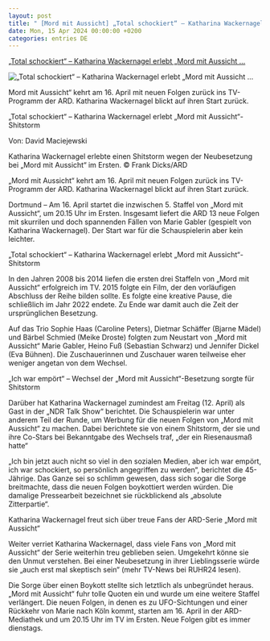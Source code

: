 ```yaml
---
layout: post
title: " [Mord mit Aussicht] „Total schockiert“ – Katharina Wackernagel erlebt „Mord mit Aussicht ..."
date: Mon, 15 Apr 2024 00:00:00 +0200
categories: entries DE
---
```

[„Total schockiert“ – Katharina Wackernagel erlebt „Mord mit Aussicht ...](https://www.ruhr24.de/promi-tv/katharina-wackernagel-mord-mit-aussicht-schockiert-shitstorm-komoedie-film-serie-ard-krimi-93009352.html)

![„Total schockiert“ – Katharina Wackernagel erlebt „Mord mit Aussicht ...](https://www.ruhr24.de/assets/images/34/332/34332586-heino-fuss-sebastian-schwarz-marie-gabler-katharina-wackernagel-und-jenny-dickel-eva-buehnen-2oGcUJp09Ife.jpg)

Mord mit Aussicht“ kehrt am 16. April mit neuen Folgen zurück ins TV-Programm der ARD. Katharina Wackernagel blickt auf ihren Start zurück.

„Total schockiert“ – Katharina Wackernagel erlebt „Mord mit Aussicht“-Shitstorm

Von: David Maciejewski

Katharina Wackernagel erlebte einen Shitstorm wegen der Neubesetzung bei „Mord mit Aussicht“ im Ersten. © Frank Dicks/ARD

„Mord mit Aussicht“ kehrt am 16. April mit neuen Folgen zurück ins TV-Programm der ARD. Katharina Wackernagel blickt auf ihren Start zurück.

Dortmund – Am 16. April startet die inzwischen 5. Staffel von „Mord mit Aussicht“, um 20.15 Uhr im Ersten. Insgesamt liefert die ARD 13 neue Folgen mit skurrilen und doch spannenden Fällen von Marie Gabler (gespielt von Katharina Wackernagel). Der Start war für die Schauspielerin aber kein leichter.

„Total schockiert“ – Katharina Wackernagel erlebt „Mord mit Aussicht“-Shitstorm

In den Jahren 2008 bis 2014 liefen die ersten drei Staffeln von „Mord mit Aussicht“ erfolgreich im TV. 2015 folgte ein Film, der den vorläufigen Abschluss der Reihe bilden sollte. Es folgte eine kreative Pause, die schließlich im Jahr 2022 endete. Zu Ende war damit auch die Zeit der ursprünglichen Besetzung.

Auf das Trio Sophie Haas (Caroline Peters), Dietmar Schäffer (Bjarne Mädel) und Bärbel Schmied (Meike Droste) folgten zum Neustart von „Mord mit Aussicht“ Marie Gabler, Heino Fuß (Sebastian Schwarz) und Jennifer Dickel (Eva Bühnen). Die Zuschauerinnen und Zuschauer waren teilweise eher weniger angetan von dem Wechsel.

„Ich war empört“ – Wechsel der „Mord mit Aussicht“-Besetzung sorgte für Shitstorm

Darüber hat Katharina Wackernagel zumindest am Freitag (12. April) als Gast in der „NDR Talk Show“ berichtet. Die Schauspielerin war unter anderem Teil der Runde, um Werbung für die neuen Folgen von „Mord mit Aussicht“ zu machen. Dabei berichtete sie von einem Shitstorm, der sie und ihre Co-Stars bei Bekanntgabe des Wechsels traf, „der ein Riesenausmaß hatte“

„Ich bin jetzt auch nicht so viel in den sozialen Medien, aber ich war empört, ich war schockiert, so persönlich angegriffen zu werden“, berichtet die 45-Jährige. Das Ganze sei so schlimm gewesen, dass sich sogar die Sorge breitmachte, dass die neuen Folgen boykottiert werden würden. Die damalige Pressearbeit bezeichnet sie rückblickend als „absolute Zitterpartie“.

Katharina Wackernagel freut sich über treue Fans der ARD-Serie „Mord mit Aussicht“

Weiter verriet Katharina Wackernagel, dass viele Fans von „Mord mit Aussicht“ der Serie weiterhin treu geblieben seien. Umgekehrt könne sie den Unmut verstehen. Bei einer Neubesetzung in ihrer Lieblingsserie würde sie „auch erst mal skeptisch sein“ (mehr TV-News bei RUHR24 lesen).

Die Sorge über einen Boykott stellte sich letztlich als unbegründet heraus. „Mord mit Aussicht“ fuhr tolle Quoten ein und wurde um eine weitere Staffel verlängert. Die neuen Folgen, in denen es zu UFO-Sichtungen und einer Rückkehr von Marie nach Köln kommt, starten am 16. April in der ARD-Mediathek und um 20.15 Uhr im TV im Ersten. Neue Folgen gibt es immer dienstags.

